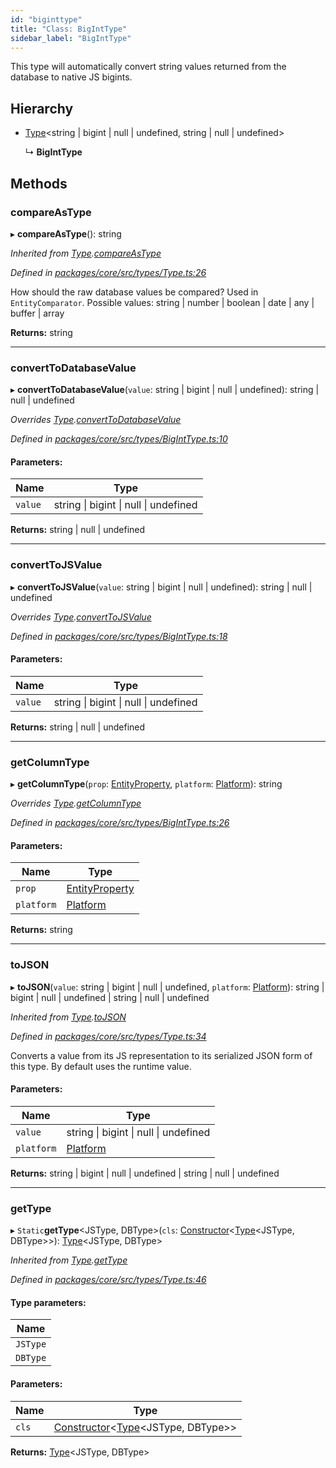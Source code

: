 ```yaml
---
id: "biginttype"
title: "Class: BigIntType"
sidebar_label: "BigIntType"
---
```


This type will automatically convert string values returned from the database to native JS bigints.

## Hierarchy

* [Type](type.md)&#60;string \| bigint \| null \| undefined, string \| null \| undefined>

  ↳ **BigIntType**

## Methods

### compareAsType

▸ **compareAsType**(): string

*Inherited from [Type](type.md).[compareAsType](type.md#compareastype)*

*Defined in [packages/core/src/types/Type.ts:26](https://github.com/mikro-orm/mikro-orm/blob/d945b8a11/packages/core/src/types/Type.ts#L26)*

How should the raw database values be compared? Used in `EntityComparator`.
Possible values: string | number | boolean | date | any | buffer | array

**Returns:** string

___

### convertToDatabaseValue

▸ **convertToDatabaseValue**(`value`: string \| bigint \| null \| undefined): string \| null \| undefined

*Overrides [Type](type.md).[convertToDatabaseValue](type.md#converttodatabasevalue)*

*Defined in [packages/core/src/types/BigIntType.ts:10](https://github.com/mikro-orm/mikro-orm/blob/d945b8a11/packages/core/src/types/BigIntType.ts#L10)*

#### Parameters:

Name | Type |
------ | ------ |
`value` | string \| bigint \| null \| undefined |

**Returns:** string \| null \| undefined

___

### convertToJSValue

▸ **convertToJSValue**(`value`: string \| bigint \| null \| undefined): string \| null \| undefined

*Overrides [Type](type.md).[convertToJSValue](type.md#converttojsvalue)*

*Defined in [packages/core/src/types/BigIntType.ts:18](https://github.com/mikro-orm/mikro-orm/blob/d945b8a11/packages/core/src/types/BigIntType.ts#L18)*

#### Parameters:

Name | Type |
------ | ------ |
`value` | string \| bigint \| null \| undefined |

**Returns:** string \| null \| undefined

___

### getColumnType

▸ **getColumnType**(`prop`: [EntityProperty](../interfaces/entityproperty.md), `platform`: [Platform](platform.md)): string

*Overrides [Type](type.md).[getColumnType](type.md#getcolumntype)*

*Defined in [packages/core/src/types/BigIntType.ts:26](https://github.com/mikro-orm/mikro-orm/blob/d945b8a11/packages/core/src/types/BigIntType.ts#L26)*

#### Parameters:

Name | Type |
------ | ------ |
`prop` | [EntityProperty](../interfaces/entityproperty.md) |
`platform` | [Platform](platform.md) |

**Returns:** string

___

### toJSON

▸ **toJSON**(`value`: string \| bigint \| null \| undefined, `platform`: [Platform](platform.md)): string \| bigint \| null \| undefined \| string \| null \| undefined

*Inherited from [Type](type.md).[toJSON](type.md#tojson)*

*Defined in [packages/core/src/types/Type.ts:34](https://github.com/mikro-orm/mikro-orm/blob/d945b8a11/packages/core/src/types/Type.ts#L34)*

Converts a value from its JS representation to its serialized JSON form of this type.
By default uses the runtime value.

#### Parameters:

Name | Type |
------ | ------ |
`value` | string \| bigint \| null \| undefined |
`platform` | [Platform](platform.md) |

**Returns:** string \| bigint \| null \| undefined \| string \| null \| undefined

___

### getType

▸ `Static`**getType**&#60;JSType, DBType>(`cls`: [Constructor](../globals.md#constructor)&#60;[Type](type.md)&#60;JSType, DBType>>): [Type](type.md)&#60;JSType, DBType>

*Inherited from [Type](type.md).[getType](type.md#gettype)*

*Defined in [packages/core/src/types/Type.ts:46](https://github.com/mikro-orm/mikro-orm/blob/d945b8a11/packages/core/src/types/Type.ts#L46)*

#### Type parameters:

Name |
------ |
`JSType` |
`DBType` |

#### Parameters:

Name | Type |
------ | ------ |
`cls` | [Constructor](../globals.md#constructor)&#60;[Type](type.md)&#60;JSType, DBType>> |

**Returns:** [Type](type.md)&#60;JSType, DBType>
